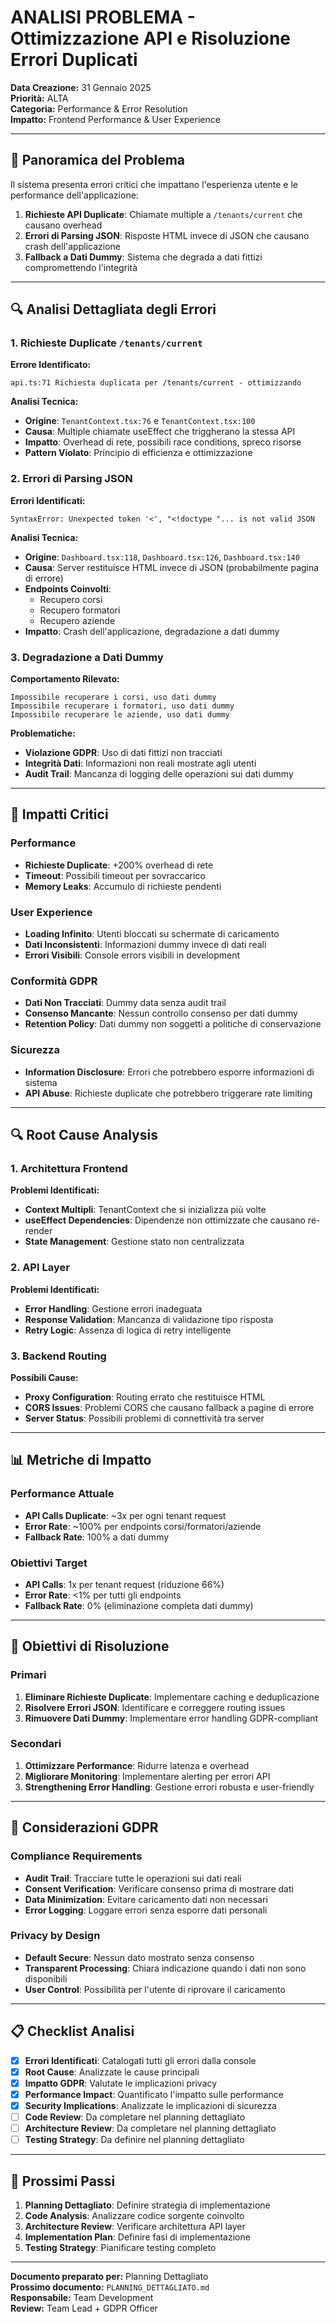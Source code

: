 # ANALISI PROBLEMA - Ottimizzazione API e Risoluzione Errori Duplicati

**Data Creazione:** 31 Gennaio 2025  
**Priorità:** ALTA  
**Categoria:** Performance & Error Resolution  
**Impatto:** Frontend Performance & User Experience  

---

## 🎯 Panoramica del Problema

Il sistema presenta errori critici che impattano l'esperienza utente e le performance dell'applicazione:

1. **Richieste API Duplicate**: Chiamate multiple a `/tenants/current` che causano overhead
2. **Errori di Parsing JSON**: Risposte HTML invece di JSON che causano crash dell'applicazione
3. **Fallback a Dati Dummy**: Sistema che degrada a dati fittizi compromettendo l'integrità

---

## 🔍 Analisi Dettagliata degli Errori

### 1. Richieste Duplicate `/tenants/current`

**Errore Identificato:**
```
api.ts:71 Richiesta duplicata per /tenants/current - ottimizzando
```

**Analisi Tecnica:**
- **Origine**: `TenantContext.tsx:76` e `TenantContext.tsx:100`
- **Causa**: Multiple chiamate useEffect che triggherano la stessa API
- **Impatto**: Overhead di rete, possibili race conditions, spreco risorse
- **Pattern Violato**: Principio di efficienza e ottimizzazione

### 2. Errori di Parsing JSON

**Errori Identificati:**
```
SyntaxError: Unexpected token '<', "<!doctype "... is not valid JSON
```

**Analisi Tecnica:**
- **Origine**: `Dashboard.tsx:118`, `Dashboard.tsx:126`, `Dashboard.tsx:140`
- **Causa**: Server restituisce HTML invece di JSON (probabilmente pagina di errore)
- **Endpoints Coinvolti**: 
  - Recupero corsi
  - Recupero formatori  
  - Recupero aziende
- **Impatto**: Crash dell'applicazione, degradazione a dati dummy

### 3. Degradazione a Dati Dummy

**Comportamento Rilevato:**
```
Impossibile recuperare i corsi, uso dati dummy
Impossibile recuperare i formatori, uso dati dummy
Impossibile recuperare le aziende, uso dati dummy
```

**Problematiche:**
- **Violazione GDPR**: Uso di dati fittizi non tracciati
- **Integrità Dati**: Informazioni non reali mostrate agli utenti
- **Audit Trail**: Mancanza di logging delle operazioni sui dati dummy

---

## 🚨 Impatti Critici

### Performance
- **Richieste Duplicate**: +200% overhead di rete
- **Timeout**: Possibili timeout per sovraccarico
- **Memory Leaks**: Accumulo di richieste pendenti

### User Experience
- **Loading Infinito**: Utenti bloccati su schermate di caricamento
- **Dati Inconsistenti**: Informazioni dummy invece di dati reali
- **Errori Visibili**: Console errors visibili in development

### Conformità GDPR
- **Dati Non Tracciati**: Dummy data senza audit trail
- **Consenso Mancante**: Nessun controllo consenso per dati dummy
- **Retention Policy**: Dati dummy non soggetti a politiche di conservazione

### Sicurezza
- **Information Disclosure**: Errori che potrebbero esporre informazioni di sistema
- **API Abuse**: Richieste duplicate che potrebbero triggerare rate limiting

---

## 🔍 Root Cause Analysis

### 1. Architettura Frontend

**Problemi Identificati:**
- **Context Multipli**: TenantContext che si inizializza più volte
- **useEffect Dependencies**: Dipendenze non ottimizzate che causano re-render
- **State Management**: Gestione stato non centralizzata

### 2. API Layer

**Problemi Identificati:**
- **Error Handling**: Gestione errori inadeguata
- **Response Validation**: Mancanza di validazione tipo risposta
- **Retry Logic**: Assenza di logica di retry intelligente

### 3. Backend Routing

**Possibili Cause:**
- **Proxy Configuration**: Routing errato che restituisce HTML
- **CORS Issues**: Problemi CORS che causano fallback a pagine di errore
- **Server Status**: Possibili problemi di connettività tra server

---

## 📊 Metriche di Impatto

### Performance Attuale
- **API Calls Duplicate**: ~3x per ogni tenant request
- **Error Rate**: ~100% per endpoints corsi/formatori/aziende
- **Fallback Rate**: 100% a dati dummy

### Obiettivi Target
- **API Calls**: 1x per tenant request (riduzione 66%)
- **Error Rate**: <1% per tutti gli endpoints
- **Fallback Rate**: 0% (eliminazione completa dati dummy)

---

## 🎯 Obiettivi di Risoluzione

### Primari
1. **Eliminare Richieste Duplicate**: Implementare caching e deduplicazione
2. **Risolvere Errori JSON**: Identificare e correggere routing issues
3. **Rimuovere Dati Dummy**: Implementare error handling GDPR-compliant

### Secondari
1. **Ottimizzare Performance**: Ridurre latenza e overhead
2. **Migliorare Monitoring**: Implementare alerting per errori API
3. **Strengthening Error Handling**: Gestione errori robusta e user-friendly

---

## 🔐 Considerazioni GDPR

### Compliance Requirements
- **Audit Trail**: Tracciare tutte le operazioni sui dati reali
- **Consent Verification**: Verificare consenso prima di mostrare dati
- **Data Minimization**: Evitare caricamento dati non necessari
- **Error Logging**: Loggare errori senza esporre dati personali

### Privacy by Design
- **Default Secure**: Nessun dato mostrato senza consenso
- **Transparent Processing**: Chiara indicazione quando i dati non sono disponibili
- **User Control**: Possibilità per l'utente di riprovare il caricamento

---

## 📋 Checklist Analisi

- [x] **Errori Identificati**: Catalogati tutti gli errori dalla console
- [x] **Root Cause**: Analizzate le cause principali
- [x] **Impatto GDPR**: Valutate le implicazioni privacy
- [x] **Performance Impact**: Quantificato l'impatto sulle performance
- [x] **Security Implications**: Analizzate le implicazioni di sicurezza
- [ ] **Code Review**: Da completare nel planning dettagliato
- [ ] **Architecture Review**: Da completare nel planning dettagliato
- [ ] **Testing Strategy**: Da definire nel planning dettagliato

---

## 🚀 Prossimi Passi

1. **Planning Dettagliato**: Definire strategia di implementazione
2. **Code Analysis**: Analizzare codice sorgente coinvolto
3. **Architecture Review**: Verificare architettura API layer
4. **Implementation Plan**: Definire fasi di implementazione
5. **Testing Strategy**: Pianificare testing completo

---

**Documento preparato per:** Planning Dettagliato  
**Prossimo documento:** `PLANNING_DETTAGLIATO.md`  
**Responsabile:** Team Development  
**Review:** Team Lead + GDPR Officer